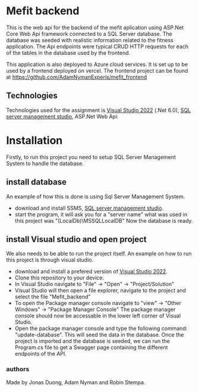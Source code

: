 # Mefit backend
This is the web api for the backend of the mefit aplication using ASP.Net Core Web Api framework connected to a SQL Server database. The database was seeded with realistic information related to the fitness application.
The Api endpoints were typical CRUD HTTP requests for each of the tables in the database used by the frontend.

This application is also deployed to Azure cloud services. It is set up to be used by a frontend deployed on vercel. The frontend project can be found at https://github.com/AdamNymanExperis/mefit_frontend

## Technologies 
Technologies used for the assignment is [Visual Studio 2022](https://visualstudio.microsoft.com/vs/) (.Net 6.0), [SQL server management studio](https://learn.microsoft.com/en-us/sql/ssms/download-sql-server-management-studio-ssms?view=sql-server-ver16), ASP.Net Web Api.

# Installation
Firstly, to run this project you need to setup SQL Server Management System to handle the database. 
## install database
An example of how this is done is using Sql Server Management System. 
- download and install SSMS, [SQL server management studio](https://learn.microsoft.com/en-us/sql/ssms/download-sql-server-management-studio-ssms?view=sql-server-ver16). 
- start the program, it will ask you for a "server name" what was used in this project was "(LocalDb)\MSSQLLocalDB"
Now the database is ready. 

## install Visual studio and open project
We also needs to be able to run the project itself. 
An example on how to run this project is through visual studio. 
- download and install a prefered version of [Visual Studio 2022](https://visualstudio.microsoft.com/vs/).
- Clone this repository to your device.
- In Visual Studio navigate to "File" -> "Open" -> "Project/Solution" 
- Visual Studio will then open a file explorer, navigate to the project and select the file "Mefit_backend"
- To open the Package manager console navigate to "view" -> "Other Windows" -> "Package Manager Console" 
The package manager console should now be accessable in the lower left corner of Visual Studio. 
- Open the package manager console and type the following command: "update-database". This will seed the data in the database. 
Once the project is imported and the database is seeded, we can run the Program.cs file to get a Swagger page containing the different endpoints of the API.  

### authors
Made by Jonas Duong, Adam Nyman and Robin Stempa.
